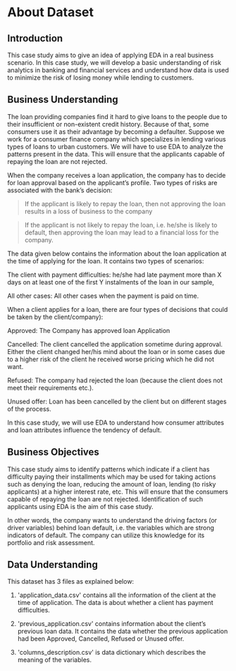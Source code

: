 # About Dataset

## Introduction
This case study aims to give an idea of applying EDA in a real business scenario. In this case study, we will develop a basic understanding of risk analytics in banking and financial services and understand how data is used to minimize the risk of losing money while lending to customers.

## Business Understanding

The loan providing companies find it hard to give loans to the people due to their insufficient or non-existent credit history. Because of that, some consumers use it as their advantage by becoming a defaulter. Suppose we work for a consumer finance company which specializes in lending various types of loans to urban customers. We will have to use EDA to analyze the patterns present in the data. This will ensure that the applicants capable of repaying the loan are not rejected.

When the company receives a loan application, the company has to decide for loan approval based on the applicant’s profile. Two types of risks are associated with the bank’s decision:

 > If the applicant is likely to repay the loan, then not approving the loan results in a loss of business to the company

 > If the applicant is not likely to repay the loan, i.e. he/she is likely to default, then approving the loan may lead to a financial loss for the company.

The data given below contains the information about the loan application at the time of applying for the loan. It contains two types of scenarios:

The client with payment difficulties: he/she had late payment more than X days on at least one of the first Y instalments of the loan in our sample,

All other cases: All other cases when the payment is paid on time.

When a client applies for a loan, there are four types of decisions that could be taken by the client/company):

Approved: The Company has approved loan Application

Cancelled: The client cancelled the application sometime during approval. Either the client changed her/his mind about the loan or in some cases due to a higher risk of the client he received worse pricing which he did not want.

Refused: The company had rejected the loan (because the client does not meet their requirements etc.).

Unused offer: Loan has been cancelled by the client but on different stages of the process.

In this case study, we will use EDA to understand how consumer attributes and loan attributes influence the tendency of default.

## Business Objectives
This case study aims to identify patterns which indicate if a client has difficulty paying their installments which may be used for taking actions such as denying the loan, reducing the amount of loan, lending (to risky applicants) at a higher interest rate, etc. This will ensure that the consumers capable of repaying the loan are not rejected. Identification of such applicants using EDA is the aim of this case study.

In other words, the company wants to understand the driving factors (or driver variables) behind loan default, i.e. the variables which are strong indicators of default. The company can utilize this knowledge for its portfolio and risk assessment.

## Data Understanding

This dataset has 3 files as explained below:

1. 'application_data.csv' contains all the information of the client at the time of application.
The data is about whether a client has payment difficulties.

2. 'previous_application.csv' contains information about the client’s previous loan data. It contains the data whether the previous application had been Approved, Cancelled, Refused or Unused offer.

3. 'columns_description.csv' is data dictionary which describes the meaning of the variables.
